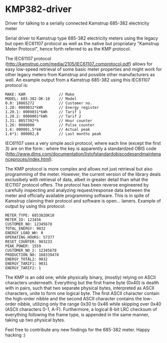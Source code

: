KMP382-driver
=============

Driver for talking to a serially connected Kamstrup 685-382 electricity meter

Serial driver to Kamstrup type 685-382 electricity meters using the legacy but open
IEC61107 protocol as well as the native but propriatary "Kamstrup Meter
Protocol", hence forth referred to as the KMP protocol.

The IEC61107 protocol (http://kamstrup.com/media/2105/IEC61107_comprotocol.pdf) allows 
for easy low-speed retrieval of some basic meter properties and might work for other 
legacy meters from Kamstrup and possible other manufacturers as well. An example output 
from a Kamstrup 685-382 using this IEC61107 protocol is:

	MAKE: KAM				// Make
	MODEL: 685-382-OK-10	// Model
	0.0: 10865272			// Customer no.
	1.20: 0009032*kWh		// Energy register
	1.20.1: 0009031*kWh		// Tarif 1
	1.20.2: 0000001*kWh		// Tarif 2
	1.31: 0057392*h			// Hour counter
	1.26: 0000000			// Pulse counter
	1.6: 000001,5*kW		// Actual peak
	1.6*1: 000002,8			// Last months peak

IEC61107 uses a very simple ascii protocol, where each line (except the first 3) are
on the form <KEY>:<VALUE> where the key is apparently a standardzed OBIS code
(http://www.dlms.com/documentation/listofstandardobiscodesandmaintenanceproces/index.html).

The KMP protocol is more complex and allows not just retrieval but also
programming of the meter. However, the current version of the library deals
exclusibely with retrieval of data, albeit in greater detail than what the 
IEC1107 protocol offers. The protocol has been reverse engineered by carefully 
inspecting and analyzing request/response data between the meter and officially 
available programming software. This is in spite of Kamstrup claiming their
protocol and software is open... lamers. Example of output by using this
protocol:

	METER_TYPE: 685382OK10
	METER_ID: 123456
	CUSTOMER_NO: 12345678
	TOTAL_ENERGY: 9032
	ENERGY_LOAD_WH: 0
	OPERATING_HOURS: 57377
	RESET_COUNTER: 903233
	PEAK_POWER: 1559
	CUSTOMER_NO_2: 12345678
	PRODUCTION_NO: 168339478
	ENERGY_TOTAL2: 9032
	ENERGY_TARIF1: 9031
	ENERGY_TARIF2: 1

The KMP is an odd one; while physically binary, (mostly) relying on ASCII characters 
underneath. Everything but the first frame byte (0x40) is dealth with in pairs, such 
that two separate physical bytes, interpreted as ASCII characters, unite to form one 
logical byte. The first ASCII character contain the high-order nibble and the second 
ASCII character contains the low-order nibble, utilizing only the range 0x30 to 0x46 
while skipping over 0x40 (ASCII characters 0-1, A-F). Furthermore, a logical 8-bit 
LRC checksum of everything following the frame type, is appended in the same manner, 
taking up two physical bytes.

Feel free to contribute any new findings for the 685-382 meter. Happy hacking :)
